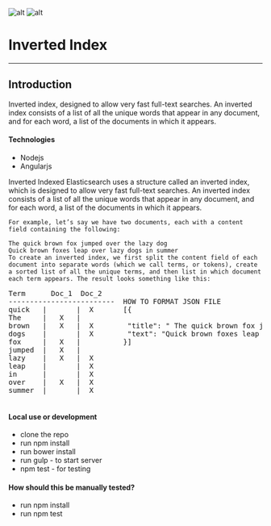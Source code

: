 ![alt](https://travis-ci.org/andela-emurphy/inverted_index.svg?branch=develop)  ![alt](https://coveralls.io/repos/github/andela-emurphy/inverted_index/badge.svg?branch=develop)
# Inverted Index
------------------------------
## Introduction
 Inverted index, designed to allow very fast full-text searches. An inverted index consists of a list of all the unique words that appear in any document, and for each word, a list of the documents in which it appears.  
#### Technologies
- Nodejs
- Angularjs

 <p>
    Inverted Indexed
    Elasticsearch uses a structure called an inverted index, which is designed to allow very fast full-text searches. An inverted index consists of a list of all the unique words that appear in any document, and for each word, a list of the documents in which it appears.

    For example, let’s say we have two documents, each with a content field containing the following:

    The quick brown fox jumped over the lazy dog
    Quick brown foxes leap over lazy dogs in summer
    To create an inverted index, we first split the content field of each document into separate words (which we call terms, or tokens), create a sorted list of all the unique terms, and then list in which document each term appears. The result looks something like this:
  </p>
  <pre>Term      Doc_1  Doc_2
-------------------------  HOW TO FORMAT JSON FILE
quick   |       |  X       [{
The     |   X   |     
brown   |   X   |  X        "title": " The quick brown fox jumped over the lazy dog",
dogs    |       |  X        "text": "Quick brown foxes leap over lazy dogs in summer"
fox     |   X   |          }]
jumped  |   X   |                
lazy    |   X   |  X                                                
leap    |       |  X                                               
in      |       |  X                                                  
over    |   X   |  X                                                  
summer  |       |  X                                              
    </pre>
  </div>

#### Local use or development
- clone the repo
- run npm install
- run bower install
- run gulp - to start server
- npm test - for testing

#### How should this be manually tested?  
- run npm install 
- run npm test

